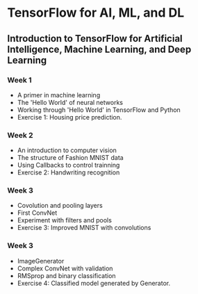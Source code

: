 # TensorFlow for AI, ML, and DL

## Introduction to TensorFlow for Artificial Intelligence, Machine Learning, and Deep Learning

### Week 1
  - A primer in machine learning
  - The 'Hello World' of neural networks
  - Working through 'Hello World' in TensorFlow and Python
  - Exercise 1: Housing price prediction.
  
### Week 2
  - An introduction to computer vision
  - The structure of Fashion MNIST data
  - Using Callbacks to control trainning
  - Exercise 2: Handwriting recognition

### Week 3
  - Covolution and pooling layers
  - First ConvNet
  - Experiment with filters and pools
  - Exercise 3: Improved MNIST with convolutions

### Week 3
  - ImageGenerator
  - Complex ConvNet with validation
  - RMSprop and binary classification
  - Exercise 4: Classified model generated by Generator.
